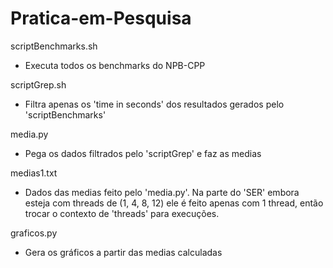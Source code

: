 # Pratica-em-Pesquisa

scriptBenchmarks.sh 
  - Executa todos os benchmarks do NPB-CPP

scriptGrep.sh
  - Filtra apenas os 'time in seconds' dos resultados gerados pelo 'scriptBenchmarks'

media.py
  - Pega os dados filtrados pelo 'scriptGrep' e faz as medias

medias1.txt
 - Dados das medias feito pelo 'media.py'. Na parte do 'SER' embora esteja com threads de (1, 4, 8, 12)
  ele é feito apenas com 1 thread, então trocar o contexto de 'threads' para execuções.

graficos.py
  - Gera os gráficos a partir das medias calculadas
